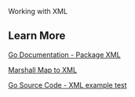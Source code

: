 Working with XML


## Learn More

[Go Documentation - Package XML](https://golang.org/pkg/encoding/xml/)

[Marshall Map to XML](https://stackoverflow.com/questions/30928770/marshall-map-to-xml-in-go)

[Go Source Code - XML example test](https://golang.org/src/encoding/xml/example_test.go)


